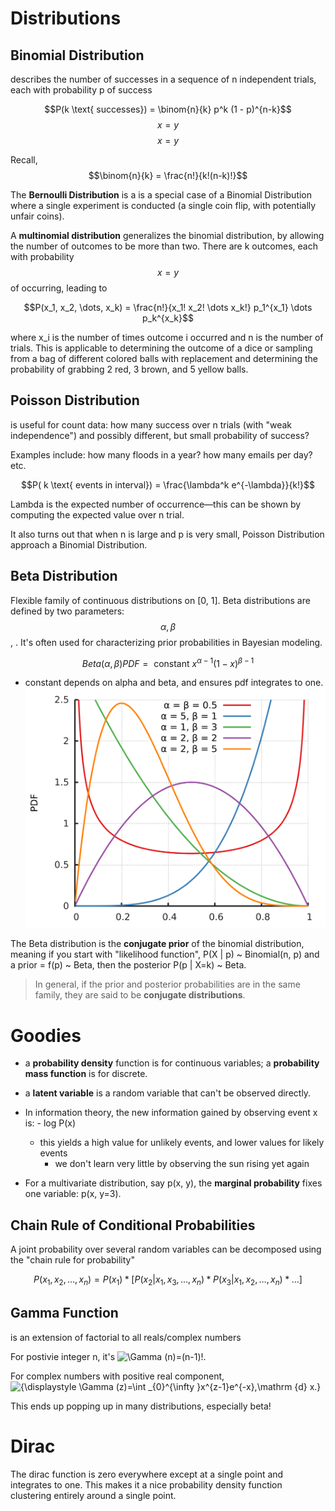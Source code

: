 # Distributions

## Binomial Distribution

describes the number of successes in a sequence of n independent trials, each with probability p of success

$$P(k \text{ successes}) = \binom{n}{k} p^k (1 - p)^{n-k}$$$$x = y$$$$x = y$$

Recall, $$\binom{n}{k} = \frac{n!}{k!(n-k)!}$$

The **Bernoulli Distribution** is a is a special case of a Binomial Distribution where a single experiment is conducted \(a single coin flip, with potentially unfair coins\).

A **multinomial distribution** generalizes the binomial distribution, by allowing the number of outcomes to be more than two. There are k outcomes, each with probability $$x = y$$ of occurring, leading to

$$P(x_1, x_2, \dots, x_k) = \frac{n!}{x_1! x_2! \dots x_k!} p_1^{x_1} \dots p_k^{x_k}$$

where x\_i is the number of times outcome i occurred and n is the number of trials. This is applicable to determining the outcome of a dice or sampling from a bag of different colored balls with replacement and determining the probability of grabbing 2 red, 3 brown, and 5 yellow balls.

## Poisson Distribution

is useful for count data: how many success over n trials \(with "weak independence"\) and possibly different, but small probability of success?

Examples include: how many floods in a year? how many emails per day? etc.

$$P( k \text{ events in interval}) = \frac{\lambda^k e^{-\lambda}}{k!}$$

Lambda is the expected number of occurrence—this can be shown by computing the expected value over n trial.

It also turns out that when n is large and p is very small, Poisson Distribution approach a Binomial Distribution.

## Beta Distribution

Flexible family of continuous distributions on \[0, 1\]. Beta distributions are defined by two parameters:$$\alpha, \beta$$, . It's often used for characterizing prior probabilities in Bayesian modeling.

$$Beta(\alpha, \beta) PDF = \text{ constant } x^{\alpha - 1} (1 - x)^{\beta - 1} $$

* constant depends on alpha and beta, and ensures pdf integrates to one. ![](/assets/Beta_distribution_pdf.svg)

The Beta distribution is the **conjugate prior** of the binomial distribution, meaning if you start with "likelihood function", P\(X \| p\) ~ Binomial\(n, p\) and a prior = f\(p\) ~ Beta, then the posterior P\(p \| X=k\) ~ Beta.

> In general, if the prior and posterior probabilities are in the same family, they are said to be **conjugate distributions**.

# Goodies

* a **probability density** function is for continuous variables; a **probability mass function** is for discrete. 
* a **latent variable** is a random variable that can't be observed directly.

* In information theory, the new information gained by observing event x is: - log P\(x\)
  * this yields a high value for unlikely events, and lower values for likely events
    * we don't learn very little by observing the sun rising yet again
* For a multivariate distribution, say p\(x, y\), the **marginal probability** fixes one variable: p\(x, y=3\).

## Chain Rule of Conditional Probabilities

A joint probability over several random variables can be decomposed using the "chain rule for probability"

$$P(x_1, x_2, \dots, x_n) = P(x_1) * [ P(x_2 | x_1, x_3, \dots, x_n) * P(x_3 | x_1, x_2, \dots, x_n) * \dots]$$

## Gamma Function

is an extension of factorial to all reals/complex numbers

For postivie integer n, it's  ![](https://wikimedia.org/api/rest_v1/media/math/render/svg/8657e8abd0241c92c2c48e4ff5041394098ded90 "\Gamma \(n\)=\(n-1\)!.")

For complex numbers with positive real component, ![](https://wikimedia.org/api/rest_v1/media/math/render/svg/5ec163a2e987909af37e1f8d6975b7080f8278e8 "{\displaystyle \Gamma \(z\)=\int \_{0}^{\infty }x^{z-1}e^{-x}\,\mathrm {d} x.}")

This ends up popping up in many distributions, especially beta!

# Dirac

The dirac function is zero everywhere except at a single point and integrates to one. This makes it a nice probability density function clustering entirely around a single point.





